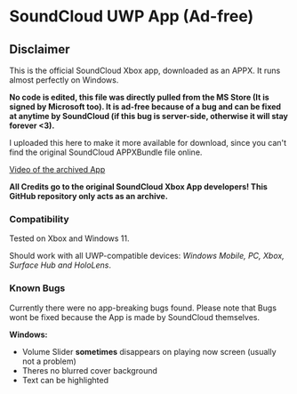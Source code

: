# SoundCloud UWP App (Ad-free)

## Disclaimer
This is the official SoundCloud Xbox app, downloaded as an APPX. It runs almost perfectly on Windows.

**No code is edited, this file was directly pulled from the MS Store (It is signed by Microsoft too). It is ad-free because of a bug and can be fixed at anytime by SoundCloud (if this bug is server-side, otherwise it will stay forever <3).**

I uploaded this here to make it more available for download, since you can't find the original SoundCloud APPXBundle file online.

[Video of the archived App](https://www.youtube.com/watch?v=W1Exge-l5jo&t=21s)

**All Credits go to the original SoundCloud Xbox App developers! This GitHub repository only acts as an archive.**

### Compatibility
Tested on Xbox and Windows 11.

Should work with all UWP-compatible devices: *Windows Mobile, PC, Xbox, Surface Hub and HoloLens*. 

### Known Bugs
Currently there were no app-breaking bugs found. Please note that Bugs wont be fixed because the App is made by SoundCloud themselves.

**Windows:**
- Volume Slider **sometimes** disappears on playing now screen (usually not a problem)
- Theres no blurred cover background
- Text can be highlighted
